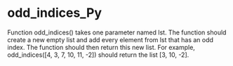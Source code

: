 # odd_indices_Py
Function odd_indices() takes one parameter named lst. The function should create a new empty list and add every element from lst that has an odd index. The function should then return this new list.   For example, odd_indices([4, 3, 7, 10, 11, -2]) should return the list [3, 10, -2].
